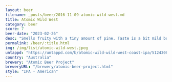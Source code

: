 ```yaml
---
layout: beer
filename: _posts/beer/2016-11-09-atomic-wild-west.md
title: Atomic Wild West
category: beer
score: 7
beer-date: "2023-02-26"
desc: "Smells fruity with a tiny amount of pine. Taste is a bit mild but would make a good session IPA"
permalink: /beer/:title.html
img: /img/list/atomic-wild-west.jpeg
untappd: "https://untappd.com/b/atomic-wild-wild-west-coast-ipa/5124308"
country: "Australia"
brewery: "Atomic Beer Project"
breweryURL: "/brewery/atomic-beer-project.html"
style: "IPA - American"
---
```

